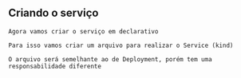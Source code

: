 ## Criando o serviço

```
Agora vamos criar o serviço em declarativo
```

```
Para isso vamos criar um arquivo para realizar o Service (kind)
```

```
O arquivo será semelhante ao de Deployment, porém tem uma responsabilidade diferente
```
